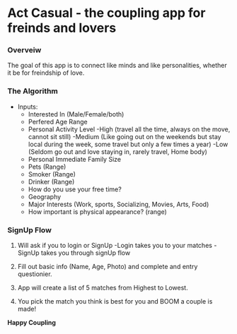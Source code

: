 # Act Casual - the coupling app for freinds and lovers

### Overveiw

The goal of this app is to connect like minds and like personalities, whether it be for freindship of love.  

### The Algorithm

* Inputs:
    * Interested In (Male/Female/both)
    * Perfered Age Range
    * Personal Activity Level
        -High (travel all the time, always on the move, cannot sit still)
        -Medium (Like going out on the weekends but stay local during the week, some            travel but only a few times a year)
        -Low (Seldom go out and love staying in, rarely travel, Home body)
    * Personal Immediate Family Size
    * Pets (Range)
    * Smoker (Range)
    * Drinker (Range)
    * How do you use your free time?
    * Geography
    * Major Interests (Work, sports, Socializing, Movies, Arts, Food)
    * How important is physical appearance? (range)

### SignUp Flow

1. Will ask if you to login or SignUp
    -Login takes you to your matches
    -SignUp takes you through signUp flow

2. Fill out basic info (Name, Age, Photo) and complete and entry questionier.

2. App will create a list of 5 matches from Highest to Lowest.

3. You pick the match you think is best for you and BOOM a couple is made!

**Happy Coupling**
